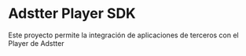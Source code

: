 # Adstter Player SDK

Este proyecto permite la integración de aplicaciones de terceros con el Player de Adstter
